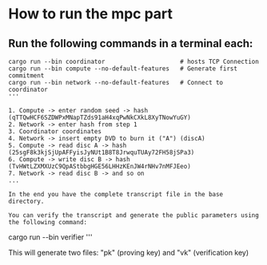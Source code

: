 # How to run the mpc part

## Run the following commands in a terminal each:
```
cargo run --bin coordinator                     # hosts TCP Connection
cargo run --bin compute --no-default-features   # Generate first commitment
cargo run --bin network --no-default-features   # Connect to coordinator
'''

1. Compute -> enter random seed -> hash (qTTQwHCF6SZDWPxMNapTZds91aH4xqPwNkCXkL8XyTNowYuGY)
2. Network -> enter hash from step 1
3. Coordinator coordinates
4. Network -> insert empty DVD to burn it ("A") (discA)
5. Compute -> read disc A -> hash (25sgF8k3kjSjUpAFFyisJyNUt1B8T8JrwquTUAy72FH58jSPa3)
6. Compute -> write disc B -> hash (TvHWtLZXMXUzC9QpAStbbgHGE56LHHzKEnJW4rNHv7nMFJEeo)
7. Network -> read disc B -> and so on
...

In the end you have the complete transcript file in the base directory.

You can verify the transcript and generate the public parameters using the following command: 
```
cargo run --bin verifier
'''

This will generate two files: "pk" (proving key) and "vk" (verification key)
